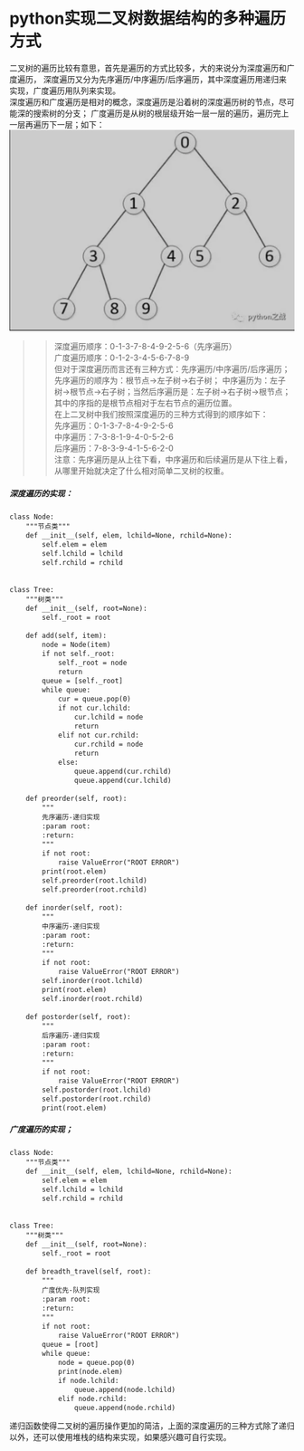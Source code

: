 # python实现二叉树数据结构的多种遍历方式
二叉树的遍历比较有意思，首先是遍历的方式比较多，大的来说分为深度遍历和广度遍历，
深度遍历又分为先序遍历/中序遍历/后序遍历，其中深度遍历用递归来实现，广度遍历用队列来实现。<br>
深度遍历和广度遍历是相对的概念，深度遍历是沿着树的深度遍历树的节点，尽可能深的搜索树的分支；
广度遍历是从树的根层级开始一层一层的遍历，遍历完上一层再遍历下一层；如下：<br>
![](png/21.png)
>> 深度遍历顺序：0-1-3-7-8-4-9-2-5-6（先序遍历）<br>
>> 广度遍历顺序：0-1-2-3-4-5-6-7-8-9 <br>
但对于深度遍历而言还有三种方式：先序遍历/中序遍历/后序遍历；先序遍历的顺序为：根节点->左子树->右子树；
中序遍历为：左子树->根节点->右子树；当然后序遍历是：左子树->右子树->根节点；其中的序指的是根节点相对于左右节点的遍历位置。<br>
>> 在上二叉树中我们按照深度遍历的三种方式得到的顺序如下：<br>
>> 先序遍历：0-1-3-7-8-4-9-2-5-6 <br>
>> 中序遍历：7-3-8-1-9-4-0-5-2-6 <br>
>> 后序遍历：7-8-3-9-4-1-5-6-2-0 <br>
>> 注意：先序遍历是从上往下看，中序遍历和后续遍历是从下往上看，从哪里开始就决定了什么相对简单二叉树的权重。<br>
##### 深度遍历的实现：<br>
```
class Node:
    """节点类"""
    def __init__(self, elem, lchild=None, rchild=None):
        self.elem = elem
        self.lchild = lchild
        self.rchild = rchild


class Tree:
    """树类"""
    def __init__(self, root=None):
        self._root = root

    def add(self, item):
        node = Node(item)
        if not self._root:
            self._root = node
            return
        queue = [self._root]
        while queue:
            cur = queue.pop(0)
            if not cur.lchild:
                cur.lchild = node
                return
            elif not cur.rchild:
                cur.rchild = node
                return
            else:
                queue.append(cur.rchild)
                queue.append(cur.lchild)

    def preorder(self, root):
        """
        先序遍历-递归实现
        :param root:
        :return:
        """
        if not root:
            raise ValueError("ROOT ERROR")
        print(root.elem)
        self.preorder(root.lchild)
        self.preorder(root.rchild)

    def inorder(self, root):
        """
        中序遍历-递归实现
        :param root:
        :return:
        """
        if not root:
            raise ValueError("ROOT ERROR")
        self.inorder(root.lchild)
        print(root.elem)
        self.inorder(root.rchild)

    def postorder(self, root):
        """
        后序遍历-递归实现
        :param root: 
        :return: 
        """
        if not root:
            raise ValueError("ROOT ERROR")
        self.postorder(root.lchild)
        self.postorder(root.rchild)
        print(root.elem)
```
##### 广度遍历的实现；
```
class Node:
    """节点类"""
    def __init__(self, elem, lchild=None, rchild=None):
        self.elem = elem
        self.lchild = lchild
        self.rchild = rchild


class Tree:
    """树类"""
    def __init__(self, root=None):
        self._root = root

    def breadth_travel(self, root):
        """
        广度优先-队列实现
        :param root:
        :return:
        """
        if not root:
            raise ValueError("ROOT ERROR")
        queue = [root]
        while queue:
            node = queue.pop(0)
            print(node.elem)
            if node.lchild:
                queue.append(node.lchild)
            elif node.rchild:
                queue.append(node.rchild)
```
递归函数使得二叉树的遍历操作更加的简洁，上面的深度遍历的三种方式除了递归以外，还可以使用堆栈的结构来实现，如果感兴趣可自行实现。<br>

